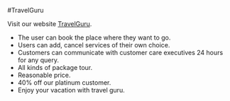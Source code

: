#TravelGuru

Visit our website [TravelGuru](https://travel-52c95.web.app).

- The user can book the place where they want to go.
- Users can add, cancel services of their own choice.
- Customers can communicate with customer care executives 24 hours for any query.
- All kinds of package tour.
- Reasonable price.
- 40% off our platinum customer.
- Enjoy  your vacation with travel guru.